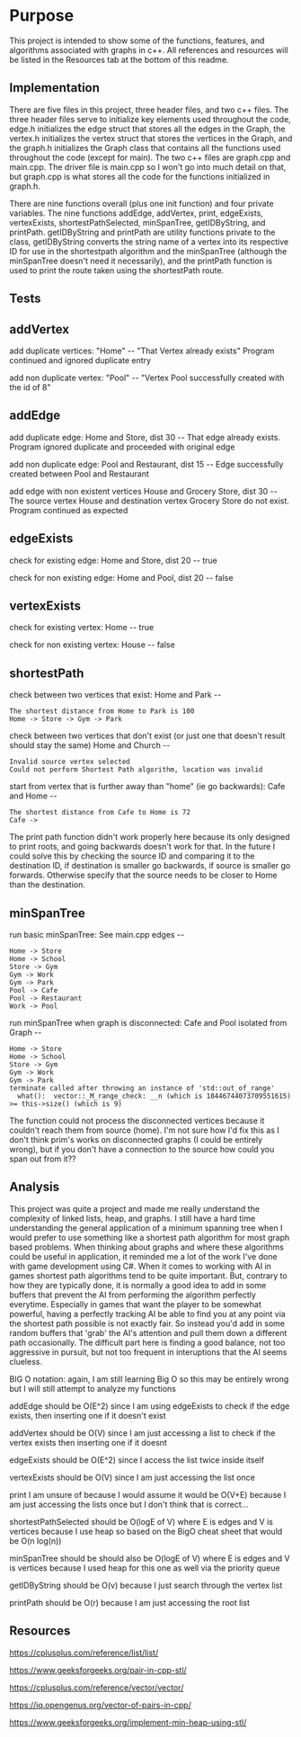 # Purpose
This project is intended to show some of the functions, features, and algorithms associated with graphs in c++. All references and resources will be listed in the Resources tab at the bottom of this readme.

## Implementation
There are five files in this project, three header files, and two c++ files. The three header files serve to initialize key elements used throughout the code, edge.h initializes the edge struct that stores all the edges in the Graph, the vertex.h initializes the vertex struct that stores the vertices in the Graph, and the graph.h initializes the Graph class that contains all the functions used throughout the code (except for main). The two c++ files are graph.cpp and main.cpp. The driver file is main.cpp so I won't go into much detail on that, but graph.cpp is what stores all the code for the functions initialized in graph.h. 

There are nine functions overall (plus one init function) and four private variables. The nine functions addEdge, addVertex, print, edgeExists, vertexExists, shortestPathSelected, minSpanTree, getIDByString, and printPath. getIDByString and printPath are utility functions private to the class, getIDByString converts the string name of a vertex into its respective ID for use in the shortestpath algorithm and the minSpanTree (although the minSpanTree doesn't need it necessarily), and the printPath function is used to print the route taken using the shortestPath route. 

## Tests
## addVertex
add duplicate vertices: "Home" -- "That Vertex already exists" Program continued and ignored duplicate entry

add non duplicate vertex: "Pool" -- "Vertex Pool successfully created with the id of 8"

## addEdge
add duplicate edge: Home and Store, dist 30 -- That edge already exists. Program ignored duplicate and proceeded with original edge

add non duplicate edge: Pool and Restaurant, dist 15 -- Edge successfully created between Pool and Restaurant

add edge with non existent vertices House and Grocery Store, dist 30 -- The source vertex House and destination vertex Grocery Store do not exist. Program continued as expected

## edgeExists
check for existing edge: Home and Store, dist 20 -- true

check for non existing edge: Home and Pool, dist 20  -- false

## vertexExists
check for existing vertex: Home -- true

check for non existing vertex: House -- false

## shortestPath
check between two vertices that exist: Home and Park -- 
                                      
    The shortest distance from Home to Park is 100
    Home -> Store -> Gym -> Park

check between two vertices that don't exist (or just one that doesn't result should stay the same) Home and Church -- 
                                                                  
    Invalid source vertex selected
    Could not perform Shortest Path algorithm, location was invalid 

start from vertex that is further away than "home" (ie go backwards): Cafe and Home --

    The shortest distance from Cafe to Home is 72
    Cafe ->
The print path function didn't work properly here because its only designed to print roots, and going backwards doesn't work for                                       that. In the future I could solve this by checking the source ID and comparing it to the destination ID, if destination is smaller
go backwards, if source is smaller go forwards. Otherwise specify that the source needs to be closer to Home than the destination.

## minSpanTree
run basic minSpanTree: See main.cpp edges --

    Home -> Store
    Home -> School
    Store -> Gym
    Gym -> Work
    Gym -> Park
    Pool -> Cafe
    Pool -> Restaurant
    Work -> Pool

run minSpanTree when graph is disconnected: Cafe and Pool isolated from Graph --

    Home -> Store
    Home -> School
    Store -> Gym
    Gym -> Work
    Gym -> Park
    terminate called after throwing an instance of 'std::out_of_range'
      what():  vector::_M_range_check: __n (which is 18446744073709551615) >= this->size() (which is 9)
  
  The function could not process the disconnected vertices because it couldn't reach them from source (home). I'm not sure how I'd fix this as I don't think prim's works on disconnected graphs (I could be entirely wrong), but if you don't have a connection to the source how could you span out from it??
  
## Analysis
This project was quite a project and made me really understand the complexity of linked lists, heap, and graphs. I still have a hard time understanding the general application of a minimum spanning tree when I would prefer to use something like a shortest path algorithm for most graph based problems. When thinking about graphs and where these algorithms could be useful in application, it reminded me a lot of the work I've done with game development using C#. When it comes to working with AI in games shortest path algorithms tend to be quite important. But, contrary to how they are typically done, it is normally a good idea to add in some buffers that prevent the AI from performing the algorithm perfectly everytime. Especially in games that want the player to be somewhat powerful, having a perfectly tracking AI be able to find you at any point via the shortest path possible is not exactly fair. So instead you'd add in some random buffers that 'grab' the AI's attention and pull them down a different path occasionally. The difficult part here is finding a good balance, not too aggressive in pursuit, but not too frequent in interuptions that the AI seems clueless. 

BIG O notation:
again, I am still learning Big O so this may be entirely wrong but I will still attempt to analyze my functions

addEdge should be O(E^2) since I am using edgeExists to check if the edge exists, then inserting one if it doesn't exist

addVertex should be O(V) since I am just accessing a list to check if the vertex exists then inserting one if it doesnt

edgeExists should be O(E^2) since I access the list twice inside itself

vertexExists should be O(V) since I am just accessing the list once

print I am unsure of because I would assume it would be O(V+E) because I am just accessing the lists once but I don't think that is correct...

shortestPathSelected should be O(logE of V) where E is edges and V is vertices because I use heap so based on the BigO cheat sheet that would be O(n log(n)) 

minSpanTree should be should also be O(logE of V) where E is edges and V is vertices because I used heap for this one as well via the priority queue

getIDByString should be O(v) because I just search through the vertex list

printPath should be O(r) because I am just accessing the root list 

## Resources

https://cplusplus.com/reference/list/list/

https://www.geeksforgeeks.org/pair-in-cpp-stl/

https://cplusplus.com/reference/vector/vector/

https://iq.opengenus.org/vector-of-pairs-in-cpp/

https://www.geeksforgeeks.org/implement-min-heap-using-stl/
